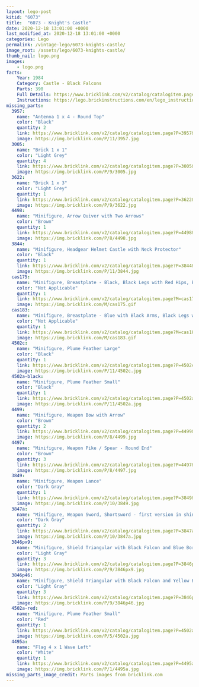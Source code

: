 ```yaml
---
layout: lego-post
kitid: "6073"
title:  "6073 - Knight's Castle"
date: 2020-12-18 13:01:00 +0000
last_modified_at: 2020-12-18 13:01:00 +0000
categories: Lego
permalink: /vintage-lego/6073-knights-castle/
image_root: /assets/lego/6073-knights-castle/
thumb_nail: logo.png
images:
    - logo.png
facts:
    Year: 1984
    Category: Castle - Black Falcons
    Parts: 390
    Full Details: https://www.bricklink.com/v2/catalog/catalogitem.page?S=6073-1
    Instructions: https://lego.brickinstructions.com/en/lego_instructions/set/6073/Knights_Castle
missing_parts:
  3957:
    name: "Antenna 1 x 4 - Round Top"
    color: "Black"
    quantity: 2
    link: https://www.bricklink.com/v2/catalog/catalogitem.page?P=3957&idColor=11
    image: https://img.bricklink.com/P/11/3957.jpg
  3005:
    name: "Brick 1 x 1"
    color: "Light Grey"
    quantity: 4
    link: https://www.bricklink.com/v2/catalog/catalogitem.page?P=3005&idColor=9
    image: https://img.bricklink.com/P/9/3005.jpg
  3622:
    name: "Brick 1 x 3"
    color: "Light Grey"
    quantity: 1
    link: https://www.bricklink.com/v2/catalog/catalogitem.page?P=3622&idColor=9
    image: https://img.bricklink.com/P/9/3622.jpg
  4498:
    name: "Minifigure, Arrow Quiver with Two Arrows"
    color: "Brown"
    quantity: 1
    link: https://www.bricklink.com/v2/catalog/catalogitem.page?P=4498&idColor=8
    image: https://img.bricklink.com/P/8/4498.jpg
  3844:
    name: "Minifigure, Headgear Helmet Castle with Neck Protector"
    color: "Black"
    quantity: 1
    link: https://www.bricklink.com/v2/catalog/catalogitem.page?P=3844&idColor=11
    image: https://img.bricklink.com/P/11/3844.jpg
  cas175:
    name: "Minifigure, Breastplate - Black, Black Legs with Red Hips, Black Grille Helmet, Red Plume, Red Plastic Cape"
    color: "Not Applicable"
    quantity: 1
    link: https://www.bricklink.com/v2/catalog/catalogitem.page?M=cas175
    image: https://img.bricklink.com/M/cas175.gif 
  cas183:
    name: "Minifigure, Breastplate - Blue with Black Arms, Black Legs with Red Hips, Dark Gray Grille Helmet, Black Plume, Black Plastic Cape"
    color: "Not Applicable"
    quantity: 1
    link: https://www.bricklink.com/v2/catalog/catalogitem.page?M=cas183
    image: https://img.bricklink.com/M/cas183.gif
  4502c:
    name: "Minifigure, Plume Feather Large"
    color: "Black"
    quantity: 1
    link: https://www.bricklink.com/v2/catalog/catalogitem.page?P=4502c&idColor=11
    image: https://img.bricklink.com/P/11/4502c.jpg
  4502a-black:
    name: "Minifigure, Plume Feather Small"
    color: "Black"
    quantity: 1
    link: https://www.bricklink.com/v2/catalog/catalogitem.page?P=4502a&idColor=11
    image: https://img.bricklink.com/P/11/4502a.jpg    
  4499:
    name: "Minifigure, Weapon Bow with Arrow"
    color: "Brown"
    quantity: 2
    link: https://www.bricklink.com/v2/catalog/catalogitem.page?P=4499&idColor=8
    image: https://img.bricklink.com/P/8/4499.jpg
  4497:
    name: "Minifigure, Weapon Pike / Spear - Round End"
    color: "Brown"
    quantity: 3
    link: https://www.bricklink.com/v2/catalog/catalogitem.page?P=4497&idColor=8
    image: https://img.bricklink.com/P/8/4497.jpg
  3849:
    name: "Minifigure, Weapon Lance"
    color: "Dark Gray"
    quantity: 1
    link: https://www.bricklink.com/v2/catalog/catalogitem.page?P=3849&idColor=10
    image: https://img.bricklink.com/P/10/3849.jpg
  3847a:
    name: "Minifigure, Weapon Sword, Shortsword - first version in shiny smooth rigid ABS plastic"
    color: "Dark Gray"
    quantity: 2
    link: https://www.bricklink.com/v2/catalog/catalogitem.page?P=3847a&idColor=10
    image: https://img.bricklink.com/P/10/3847a.jpg
  3846px9:
    name: "Minifigure, Shield Triangular with Black Falcon and Blue Border Pattern"
    color: "Light Gray"
    quantity: 3
    link: https://www.bricklink.com/v2/catalog/catalogitem.page?P=3846px9&idColor=9
    image: https://img.bricklink.com/P/9/3846px9.jpg 
  3846p46:
    name: "Minifigure, Shield Triangular with Black Falcon and Yellow Border Pattern"
    color: "Light Gray"
    quantity: 3
    link: https://www.bricklink.com/v2/catalog/catalogitem.page?P=3846p46&idColor=9
    image: https://img.bricklink.com/P/9/3846p46.jpg
  4502a-red:
    name: "Minifigure, Plume Feather Small"
    color: "Red"
    quantity: 1
    link: https://www.bricklink.com/v2/catalog/catalogitem.page?P=4502a&idColor=5
    image: https://img.bricklink.com/P/5/4502a.jpg
  4495a:
    name: "Flag 4 x 1 Wave Left"
    color: "White"
    quantity: 1
    link: https://www.bricklink.com/v2/catalog/catalogitem.page?P=4495a&idColor=1
    image: https://img.bricklink.com/P/1/4495a.jpg
missing_parts_image_credit: Parts images from bricklink.com
---
```

